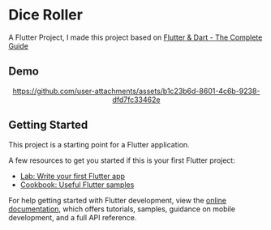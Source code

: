 # Dice Roller

A Flutter Project, I made this project based on [Flutter & Dart - The Complete Guide](https://www.udemy.com/course/learn-flutter-dart-to-build-ios-android-apps)

## Demo
<div align = "center">

https://github.com/user-attachments/assets/b1c23b6d-8601-4c6b-9238-dfd7fc33462e

</div>

## Getting Started

This project is a starting point for a Flutter application.

A few resources to get you started if this is your first Flutter project:

- [Lab: Write your first Flutter app](https://docs.flutter.dev/get-started/codelab)
- [Cookbook: Useful Flutter samples](https://docs.flutter.dev/cookbook)

For help getting started with Flutter development, view the
[online documentation](https://docs.flutter.dev/), which offers tutorials,
samples, guidance on mobile development, and a full API reference.
